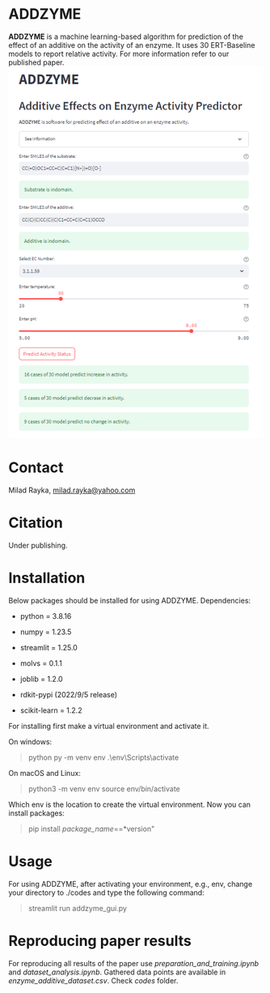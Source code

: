 # ADDZYME
**ADDZYME** is a machine learning-based algorithm for prediction of the effect of an additive on the activity of an enzyme. It uses 30 ERT-Baseline models to report relative activity. For more information refer to our published paper.
![addzyme](https://github.com/miladrayka/addzyme/blob/main/addzyme.PNG)

# Contact

Milad Rayka, milad.rayka@yahoo.com

# Citation
Under publishing.

# Installation

Below packages should be installed for using ADDZYME. Dependencies:

- python = 3.8.16

- numpy = 1.23.5

- streamlit = 1.25.0

- molvs = 0.1.1

- joblib = 1.2.0

- rdkit-pypi  (2022/9/5 release)

- scikit-learn = 1.2.2

For installing first make a virtual environment and activate it.

On windows:

>    python py -m venv env
>    .\env\Scripts\activate

On macOS and Linux:

>    python3 -m venv env
>    source env/bin/activate

Which env is the location to create the virtual environment. Now you can install packages:

>    pip install *package_name*==*version"

# Usage

For using ADDZYME, after activating your environment, e.g., env, change your directory to ./codes and type the following command:

>   streamlit run addzyme_gui.py

# Reproducing paper results

For reproducing all results of the paper use *preparation_and_training.ipynb* and *dataset_analysis.ipynb*. Gathered data points are available in *enzyme_additive_dataset.csv*. Check *codes* folder.
